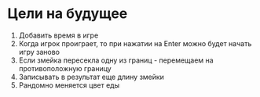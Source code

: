 # Цели на будущее

1. Добавить время в игре
2. Когда игрок проиграет, то при нажатии на Enter можно будет начать игру заново
3. Если змейка пересекла одну из границ - перемещаем на противоположную границу
4. Записывать в результат еще длину змейки
5. Рандомно меняется цвет еды
